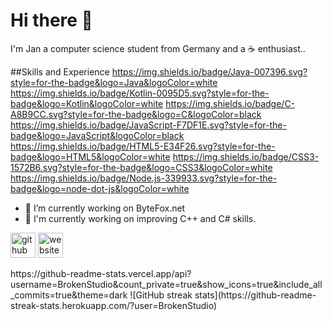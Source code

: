 # Hi there 👋

I'm Jan a computer science student from Germany and a ☕ enthusiast..

##Skills and Experience
https://img.shields.io/badge/Java-007396.svg?style=for-the-badge&logo=Java&logoColor=white
https://img.shields.io/badge/Kotlin-0095D5.svg?style=for-the-badge&logo=Kotlin&logoColor=white
https://img.shields.io/badge/C-A8B9CC.svg?style=for-the-badge&logo=C&logoColor=black
https://img.shields.io/badge/JavaScript-F7DF1E.svg?style=for-the-badge&logo=JavaScript&logoColor=black
https://img.shields.io/badge/HTML5-E34F26.svg?style=for-the-badge&logo=HTML5&logoColor=white
https://img.shields.io/badge/CSS3-1572B6.svg?style=for-the-badge&logo=CSS3&logoColor=white
https://img.shields.io/badge/Node.js-339933.svg?style=for-the-badge&logo=node-dot-js&logoColor=white

- 🔭 I’m currently working on ByteFox.net 
- 🌱 I'm currently working on improving C++ and C# skills. 

[<img src='https://cdn.jsdelivr.net/npm/simple-icons@3.0.1/icons/github.svg' alt='github' height='40'>](https://github.com/BrokenStudio)  [<img src='https://cdn.jsdelivr.net/npm/simple-icons@3.0.1/icons/icloud.svg' alt='website' height='40'>](https://brokenstudio.de) 

<span>
https://github-readme-stats.vercel.app/api?username=BrokenStudio&count_private=true&show_icons=true&include_all_commits=true&theme=dark
</span>
<span>
  ![GitHub streak stats](https://github-readme-streak-stats.herokuapp.com/?user=BrokenStudio)  
</spawn>
